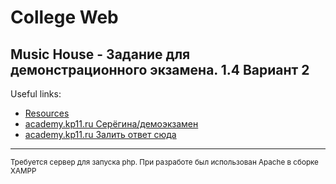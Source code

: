 # College Web
## Music House - Задание для демонстрационного экзамена. 1.4 Вариант 2  
Useful links:  
- [Resources](https://drive.google.com/drive/folders/1yN0Gdx1DLkVI6JWCA90M3rpRigbUHOHb?usp=share_link)
- [academy.kp11.ru Серёгина/демоэкзамен](https://academy.kp11.ru/course/view.php?id=5978)
- [academy.kp11.ru Залить ответ сюда](https://academy.kp11.ru/mod/assign/view.php?id=165372)
---
<sup>Требуется сервер для запуска php. При разработе был использован Apache в сборке XAMPP</sup>

